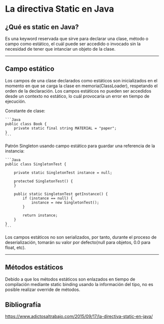 # La directiva Static en Java

## ¿Qué es static en Java?

Es una keyword reservada que sirve para declarar una clase, método o campo como estático, el cuál puede ser accedido o invocado sin la necesidad de tener que intanciar un objeto de la clase. 

--- 

## Campo estático

Los campos de una clase declarados como estáticos son inicializados en el momento en que se carga la clase en memoria(ClassLoader), respetando el orden de la declaración. Los campos estáticos no pueden ser accedidos desde un contexto no estático, lo cuál provocaría un error en tiempo de ejecución. 

Constante de clase:

    ```Java
    public class Book {
        private static final string MATERIAL = "paper";
    }
    ```

Patrón Singleton usando campo estático para guardar una referencia de la instancia:

    ```Java
    public class SingletonTest {
 
        private static SingletonTest instance = null;
    
        protected SingletonTest() {
        }
    
        public static SingletonTest getInstance() {
            if (instance == null) {
                instance = new SingletonTest();
            }
    
            return instance;
        }
    }
    ```

Los campos estáticos no son serializados, por tanto, durante el proceso de deserialización, tomarán su valor por defecto(null para objetos, 0.0 para float, etc).

--- 

## Métodos estáticos

Debido a que los métodos estáticos son enlazados en tiempo de compilación mediante static binding usando la información del tipo, no es posible realizar override de métodos.




## Bibliografía
https://www.adictosaltrabajo.com/2015/09/17/la-directiva-static-en-java/